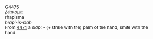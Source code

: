 <body>
  <p>G4475<br>  ῥάπισμα  <br> rhapisma  <br><i>hrap‘-is-mah </i><br>From <a href="g4474.htm">4474</a>  a <i>slap:</i> - (+ strike with the) palm of the hand, smite with the hand.<br></p>
 </body>